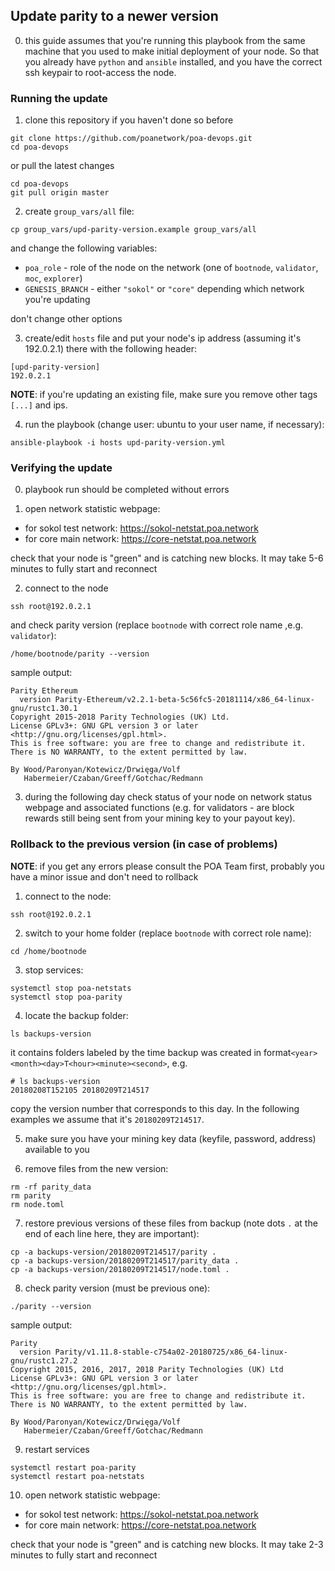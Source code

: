 ## Update parity to a newer version

0. this guide assumes that you're running this playbook from the same machine that you used to make initial deployment of your node. So that you already have `python` and `ansible` installed, and you have the correct ssh keypair to root-access the node.

### Running the update
1. clone this repository if you haven't done so before
```
git clone https://github.com/poanetwork/poa-devops.git
cd poa-devops
```
or pull the latest changes
```
cd poa-devops
git pull origin master
```

2. create `group_vars/all` file:
```
cp group_vars/upd-parity-version.example group_vars/all
```
and change the following variables:
* `poa_role` - role of the node on the network (one of `bootnode`, `validator`, `moc`, `explorer`)
* `GENESIS_BRANCH` - either `"sokol"` or `"core"` depending which network you're updating

don't change other options

3. create/edit `hosts` file and put your node's ip address (assuming it's 192.0.2.1) there with the following header:
```
[upd-parity-version]
192.0.2.1
```
**NOTE**: if you're updating an existing file, make sure you remove other tags `[...]` and ips.

4. run the playbook (change user: ubuntu to your user name, if necessary):
```
ansible-playbook -i hosts upd-parity-version.yml
```

### Verifying the update
0. playbook run should be completed without errors

1. open network statistic webpage:
  - for sokol test network: https://sokol-netstat.poa.network
  - for core main network: https://core-netstat.poa.network

check that your node is "green" and is catching new blocks. It may take 5-6 minutes to fully start and reconnect

2. connect to the node
```
ssh root@192.0.2.1
```
and check parity version (replace `bootnode` with correct role name ,e.g. `validator`):
```
/home/bootnode/parity --version
```
sample output:
```
Parity Ethereum
  version Parity-Ethereum/v2.2.1-beta-5c56fc5-20181114/x86_64-linux-gnu/rustc1.30.1
Copyright 2015-2018 Parity Technologies (UK) Ltd.
License GPLv3+: GNU GPL version 3 or later <http://gnu.org/licenses/gpl.html>.
This is free software: you are free to change and redistribute it.
There is NO WARRANTY, to the extent permitted by law.

By Wood/Paronyan/Kotewicz/Drwięga/Volf
   Habermeier/Czaban/Greeff/Gotchac/Redmann

```

3. during the following day check status of your node on network status webpage and associated functions (e.g. for validators - are block rewards still being sent from your mining key to your payout key).

### Rollback to the previous version (in case of problems)
**NOTE**: if you get any errors please consult the POA Team first, probably you have a minor issue and don't need to rollback

1. connect to the node:
```
ssh root@192.0.2.1
```

2. switch to your home folder (replace `bootnode` with correct role name):
```
cd /home/bootnode
```

3. stop services:
```
systemctl stop poa-netstats
systemctl stop poa-parity
```

4. locate the backup folder:
```
ls backups-version
```
it contains folders labeled by the time backup was created in format`<year><month><day>T<hour><minute><second>`, e.g.
```
# ls backups-version
20180208T152105 20180209T214517
```
copy the version number that corresponds to this day. In the following examples we assume that it's `20180209T214517`.

5. make sure you have your mining key data (keyfile, password, address) available to you

6. remove files from the new version:
```
rm -rf parity_data
rm parity
rm node.toml
```

7. restore previous versions of these files from backup (note dots `.` at the end of each line here, they are important):
```
cp -a backups-version/20180209T214517/parity .
cp -a backups-version/20180209T214517/parity_data .
cp -a backups-version/20180209T214517/node.toml .
```

8. check parity version (must be previous one):
```
./parity --version
```
sample output:
```
Parity
  version Parity/v1.11.8-stable-c754a02-20180725/x86_64-linux-gnu/rustc1.27.2
Copyright 2015, 2016, 2017, 2018 Parity Technologies (UK) Ltd
License GPLv3+: GNU GPL version 3 or later <http://gnu.org/licenses/gpl.html>.
This is free software: you are free to change and redistribute it.
There is NO WARRANTY, to the extent permitted by law.

By Wood/Paronyan/Kotewicz/Drwięga/Volf
   Habermeier/Czaban/Greeff/Gotchac/Redmann
```

9. restart services
```
systemctl restart poa-parity
systemctl restart poa-netstats
```

10. open network statistic webpage:
  - for sokol test network: https://sokol-netstat.poa.network
  - for core main network: https://core-netstat.poa.network

check that your node is "green" and is catching new blocks. It may take 2-3 minutes to fully start and reconnect
